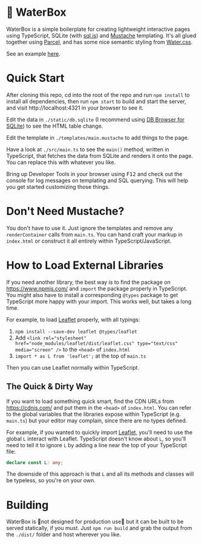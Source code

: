 # 🌊 WaterBox

WaterBox is a simple boilerplate for creating lightweight interactive pages using TypeScript, SQLite (with [sql.js](https://sql.js.org/)) and [Mustache](https://github.com/janl/mustache.js) templating. It's all glued together using [Parcel](https://parceljs.org/), and has some nice semantic styling from [Water.css](https://github.com/kognise/water.css).

See an example [here](https://brave-panini-a4cca2.netlify.app/).

# Quick Start

After cloning this repo, cd into the root of the repo and run `npm install` to install all dependencies, then run `npm start` to build and start the server, and visit http://localhost:4321 in your browser to see it.

Edit the data in `./static/db.sqlite` (I recommend using [DB Browser for SQLite](https://sqlitebrowser.org/)) to see the HTML table change.

Edit the template in `./templates/main.mustache` to add things to the page.

Have a look at `./src/main.ts` to see the `main()` method, written in TypeScript, that fetches the data from SQLite and renders it onto the page. You can replace this with whatever you like.

Bring up Developer Tools in your browser using <kbd>F12</kbd> and check out the console for log messages on templating and SQL querying. This will help you get started customizing those things.

# Don't Need Mustache?

You don't have to use it. Just ignore the templates and remove any `renderContainer` calls from `main.ts`. You can hand craft your markup in `index.html` or construct it all entirely within TypeScript/JavaScript.

# How to Load External Libraries

If you need another library, the best way is to find the package on https://www.npmjs.com/ and `import` the package properly in TypeScript. You might also have to install a corresponding `@types` package to get TypeScript more happy with your import. This works well, but takes a long time.

For example, to load [Leaflet](https://leafletjs.com/examples/quick-start/) properly, with all typings:

1. `npm install --save-dev leaflet @types/leaflet`
2. Add `<link rel="stylesheet" href="node_modules/leaflet/dist/leaflet.css" type="text/css" media="screen" />` to the `<head>` of `index.html`
3. `import * as L from 'leaflet';` at the top of `main.ts`

Then you can use Leaflet normally within TypeScript.

## The Quick & Dirty Way
If you want to load something quick smart, find the CDN URLs from https://cdnjs.com/ and put them in the `<head>` of `index.html`. You can refer to the global variables that the libraries expose within TypeScript (e.g. `main.ts`) but your editor may complain, since there are no types defined.

For example, if you wanted to quickly import [Leaflet](https://leafletjs.com/examples/quick-start/), you'll need to use the global `L` interact with Leaflet. TypeScript doesn't know about `L`, so you'll need to tell it to ignore `L` by adding a line near the top of your TypeScript file:

``` typescript
declare const L: any;
```

The downside of this approach is that `L` and all its methods and classes will be typeless, so you're on your own.

# Building

WaterBox is 🚨not designed for production use🚨 but it can be built to be served statically, if you must. Just `npm run build` and grab the output from the `./dist/` folder and host wherever you like.
